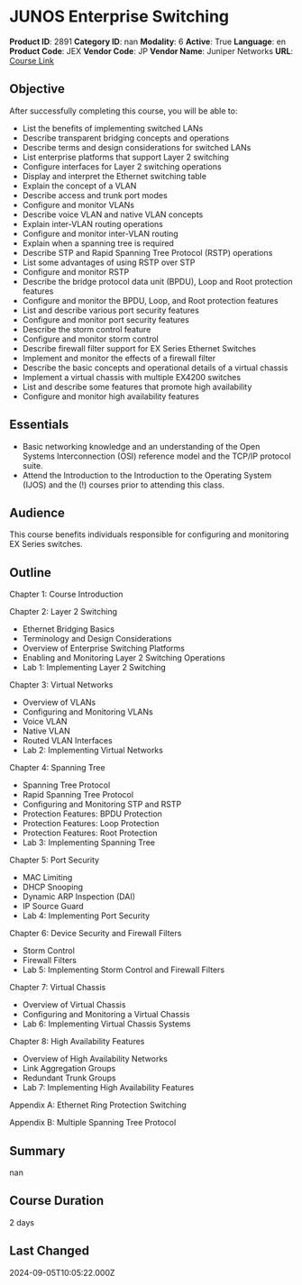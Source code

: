# JUNOS Enterprise Switching

**Product ID**: 2891
**Category ID**: nan
**Modality**: 6
**Active**: True
**Language**: en
**Product Code**: JEX
**Vendor Code**: JP
**Vendor Name**: Juniper Networks
**URL**: [Course Link](https://www.fastlaneus.com/course/juniper-jex)

## Objective
After successfully completing this course, you will be able to:
- List the benefits of implementing switched LANs
- Describe transparent bridging concepts and operations
- Describe terms and design considerations for switched LANs
- List enterprise platforms that support Layer 2 switching
- Configure interfaces for Layer 2 switching operations
- Display and interpret the Ethernet switching table
- Explain the concept of a VLAN
- Describe access and trunk port modes
- Configure and monitor VLANs
- Describe voice VLAN and native VLAN concepts
- Explain inter-VLAN routing operations
- Configure and monitor inter-VLAN routing
- Explain when a spanning tree is required
- Describe STP and Rapid Spanning Tree Protocol (RSTP) operations
- List some advantages of using RSTP over STP
- Configure and monitor RSTP
- Describe the bridge protocol data unit (BPDU), Loop and Root protection features
- Configure and monitor the BPDU, Loop, and Root protection features
- List and describe various port security features
- Configure and monitor port security features
- Describe the storm control feature
- Configure and monitor storm control
- Describe firewall filter support for EX Series Ethernet Switches
- Implement and monitor the effects of a firewall filter
- Describe the basic concepts and operational details of a virtual chassis
- Implement a virtual chassis with multiple EX4200 switches
- List and describe some features that promote high availability
- Configure and monitor high availability features


## Essentials
- Basic networking knowledge and an understanding of the Open Systems Interconnection (OSI) reference model and the TCP/IP protocol suite.
- Attend the Introduction to the Introduction to the Operating System (IJOS) and the (!)  courses prior to attending this class.

## Audience
This course benefits individuals responsible for configuring and monitoring EX Series switches.

## Outline
Chapter 1: Course Introduction



Chapter 2: Layer 2 Switching 


- Ethernet Bridging Basics
- Terminology and Design Considerations
- Overview of Enterprise Switching Platforms
- Enabling and Monitoring Layer 2 Switching Operations
- Lab 1: Implementing Layer 2 Switching


Chapter 3: Virtual Networks 


- Overview of VLANs
- Configuring and Monitoring VLANs
- Voice VLAN
- Native VLAN
- Routed VLAN Interfaces
- Lab 2: Implementing Virtual Networks


Chapter 4: Spanning Tree 


- Spanning Tree Protocol
- Rapid Spanning Tree Protocol
- Configuring and Monitoring STP and RSTP
- Protection Features: BPDU Protection
- Protection Features: Loop Protection
- Protection Features: Root Protection
- Lab 3: Implementing Spanning Tree


Chapter 5: Port Security

 
- MAC Limiting
- DHCP Snooping
- Dynamic ARP Inspection (DAI)
- IP Source Guard
- Lab 4: Implementing Port Security


Chapter 6: Device Security and Firewall Filters

 
- Storm Control
- Firewall Filters
- Lab 5: Implementing Storm Control and Firewall Filters


Chapter 7: Virtual Chassis 


- Overview of Virtual Chassis
- Configuring and Monitoring a Virtual Chassis
- Lab 6: Implementing Virtual Chassis Systems
 

Chapter 8: High Availability Features

 
- Overview of High Availability Networks
- Link Aggregation Groups
- Redundant Trunk Groups
- Lab 7: Implementing High Availability Features
 

Appendix A: Ethernet Ring Protection Switching



Appendix B: Multiple Spanning Tree Protocol

## Summary
nan

## Course Duration
2 days

## Last Changed
2024-09-05T10:05:22.000Z

